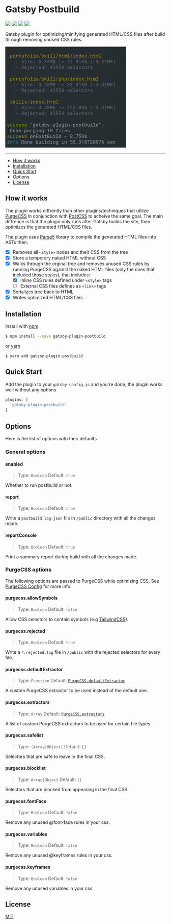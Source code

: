 # Gatsby Postbuild
[![][npm-img]][npm-url] [![][ci-img]][ci-url] [![][gatsby-img]][gatsby-url] [![][license-img]][license-url]

Gatsby plugin for optimizing/minifying generated HTML/CSS files after build through removing unused CSS rules.

<img width="380" src=".github/console-screen.png" alt="Console Screen">

---
- [How it works](#how-it-works)
- [Installation](#installation)
- [Quick Start](#quick-start)
- [Options](#options)
- [License](#license)


## How it works
The plugin works diffrently than other plugins/techniques that utilize [PurgeCSS](https://purgecss.com/) in conjunction
with [PostCSS](https://postcss.org/) to acheive the same goal. The main diffrence is that the plugin only runs after
Gatsby builds the site, then optimizes the generated HTML/CSS files.

The plugin uses [Parse5](https://github.com/inikulin/parse5) library to compile the generated HTML files into ASTs then:
- [x] Removes all `<style>` nodes and their CSS from the tree
- [x] Store a temporary naked HTML without CSS
- [x] Walks through the orginal tree and removes unused CSS rules by running PurgeCSS against the naked HTML files (only the ones that included those styles), that includes:
    - [x] Inline CSS rules defined under `<style>` tags
    - [ ] External CSS files defines as `<link>` tags
- [x] Serializes tree back to HTML
- [x] Writes optimized HTML/CSS files

## Installation
Install with [npm](https://www.npmjs.com/)
```sh
$ npm install --save gatsby-plugin-postbuild
```
or [yarn](https://yarnpkg.com/)
```sh
$ yarn add gatsby-plugin-postbuild
```


## Quick Start
Add the plugin to your `gatsby-config.js` and you're done, the plugin works well without any options

```javascript
plugins: [
  `gatsby-plugin-postbuild`,
]
```


## Options
Here is the list of options with their defaults.

### General options

#### enabled
> Type: `Boolean` Default: `true`

Whether to run postbuild or not.

#### report
> Type: `Boolean` Default: `true`

Write a `postbuild.log.json` file in `/public` directory with all the changes made.

#### reportConsole
> Type: `Boolean` Default: `true`

Print a summary report during build with all the changes made.

### PurgeCSS options
The following options are passed to PurgeCSS while optimizing CSS. See [PurgeCSS Config][purgecss-config] for more info.

#### purgecss.allowSymbols
> Type: `Boolean` Default: `false`

Allow CSS selectors to contain symbols (e.g [TailwindCSS](https://tailwindcss.com/)).

#### purgecss.rejected
> Type: `Boolean` Default: `true`

Write a `*.rejected.log` file in `/public` with the rejected selectors for every file.

#### purgecss.defaultExtractor
> Type: `Function` Default: [`PurgeCSS.defaultExtractor`][purgecss-config]

A custom PurgeCSS extractor to be used instead of the default one.

#### purgecss.extractors
> Type: `Array` Default: [`PurgeCSS.extractors`][purgecss-config]

A list of custom PurgeCSS extractors to be used for certain file types. 

#### purgecss.safelist
> Type: `(Array|Object)` Default: `[]`

Selectors that are safe to leave in the final CSS.

#### purgecss.blocklist
> Type: `Array|Object` Default: `[]`

Selectors that are blocked from appearing in the final CSS.

#### purgecss.fontFace
> Type: `Boolean` Default: `false`

Remove any unused @font-face rules in your css.

#### purgecss.variables
> Type: `Boolean` Default: `false`

Remove any unused @keyframes rules in your css.

#### purgecss.keyframes
> Type: `Boolean` Default: `false`

Remove any unused variables in your css.


## License
[MIT][license-url]

[npm-url]: https://www.npmjs.com/package/gatsby-plugin-postbuild
[npm-img]: https://img.shields.io/npm/v/gatsby-plugin-postbuild.svg
[ci-url]: https://github.com/mohatt/gatsby-plugin-postbuild/actions
[ci-img]: https://img.shields.io/github/workflow/status/mohatt/gatsby-plugin-postbuild/CI/master
[gatsby-url]: https://www.gatsbyjs.org/packages/gatsby-plugin-postbuild
[gatsby-img]: https://img.shields.io/badge/gatsby-v2.25+-blueviolet.svg
[license-url]: https://github.com/mohatt/gatsby-plugin-postbuild/blob/master/LICENSE
[license-img]: https://img.shields.io/github/license/mohatt/gatsby-plugin-postbuild.svg
[purgecss-config]: https://purgecss.com/configuration.html
